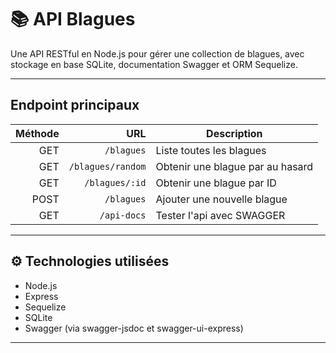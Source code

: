 # 📚 API Blagues

Une API RESTful en Node.js pour gérer une collection de blagues, avec stockage en base SQLite, documentation Swagger et ORM Sequelize.

---
##  Endpoint principaux

| Méthode |            URL    | Description                       |
| ------: | -------------:    | ----------------------------------|
|     GET |        `/blagues` | Liste toutes les blagues          |
|     GET | `/blagues/random` | Obtenir une blague par au hasard  |
|     GET |    `/blagues/:id` | Obtenir une blague par ID         |
|    POST |        `/blagues` | Ajouter une nouvelle blague       |
|    GET  |       `/api-docs` | Tester l'api avec SWAGGER         |

---

## ⚙️ Technologies utilisées

- Node.js
- Express
- Sequelize
- SQLite
- Swagger (via swagger-jsdoc et swagger-ui-express)

---


